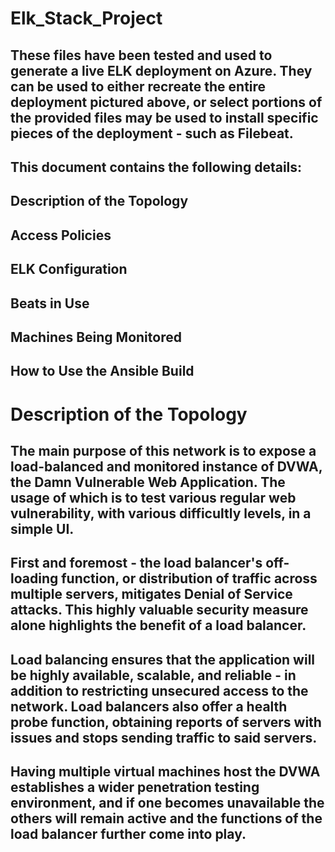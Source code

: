 # Elk_Stack_Project

## These files have been tested and used to generate a live ELK deployment on Azure. They can be used to either recreate the entire deployment pictured above, or select portions of the provided files may be used to install specific pieces of the deployment - such as Filebeat.

## This document contains the following details:

## Description of the Topology
## Access Policies
## ELK Configuration
## Beats in Use
## Machines Being Monitored
## How to Use the Ansible Build

# Description of the Topology

## The main purpose of this network is to expose a load-balanced and monitored instance of DVWA, the Damn Vulnerable Web Application. The usage of which is to test various regular web vulnerability, with various difficultly levels, in a simple UI.

## First and foremost - the load balancer's off-loading function, or distribution of traffic across multiple servers, mitigates Denial of Service attacks. This highly valuable security measure alone highlights the benefit of a load balancer.

## Load balancing ensures that the application will be highly available, scalable, and reliable - in addition to restricting unsecured access to the network. Load balancers also offer a health probe function, obtaining reports of servers with issues and stops sending traffic to said servers.

## Having multiple virtual machines host the DVWA establishes a wider penetration testing environment, and if one becomes unavailable the others will remain active and the functions of the load balancer further come into play.
